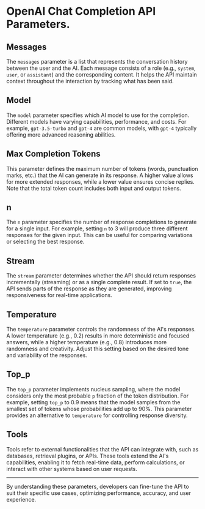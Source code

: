 # OpenAI Chat Completion API Parameters.

## Messages
The `messages` parameter is a list that represents the conversation history between the user and the AI. Each message consists of a role (e.g., `system`, `user`, or `assistant`) and the corresponding content. It helps the API maintain context throughout the interaction by tracking what has been said.

## Model
The `model` parameter specifies which AI model to use for the completion. Different models have varying capabilities, performance, and costs. For example, `gpt-3.5-turbo` and `gpt-4` are common models, with `gpt-4` typically offering more advanced reasoning abilities.

## Max Completion Tokens
This parameter defines the maximum number of tokens (words, punctuation marks, etc.) that the AI can generate in its response. A higher value allows for more extended responses, while a lower value ensures concise replies. Note that the total token count includes both input and output tokens.

## n
The `n` parameter specifies the number of response completions to generate for a single input. For example, setting `n` to 3 will produce three different responses for the given input. This can be useful for comparing variations or selecting the best response.

## Stream
The `stream` parameter determines whether the API should return responses incrementally (streaming) or as a single complete result. If set to `true`, the API sends parts of the response as they are generated, improving responsiveness for real-time applications.

## Temperature
The `temperature` parameter controls the randomness of the AI's responses. A lower temperature (e.g., 0.2) results in more deterministic and focused answers, while a higher temperature (e.g., 0.8) introduces more randomness and creativity. Adjust this setting based on the desired tone and variability of the responses.

## Top_p
The `top_p` parameter implements nucleus sampling, where the model considers only the most probable `p` fraction of the token distribution. For example, setting `top_p` to 0.9 means that the model samples from the smallest set of tokens whose probabilities add up to 90%. This parameter provides an alternative to `temperature` for controlling response diversity.

## Tools
Tools refer to external functionalities that the API can integrate with, such as databases, retrieval plugins, or APIs. These tools extend the AI's capabilities, enabling it to fetch real-time data, perform calculations, or interact with other systems based on user requests.

---
By understanding these parameters, developers can fine-tune the API to suit their specific use cases, optimizing performance, accuracy, and user experience.
